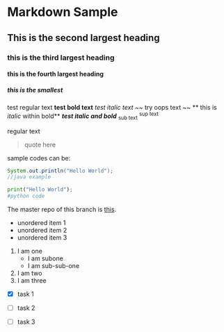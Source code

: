 # Markdown Sample
## This is the second largest heading
### this is the third largest heading
#### this is the fourth largest heading
##### this is the smallest

test regular text
**test bold text**
*test italic text*
~~ try oops text ~~
** this is _italic_ within bold**
***test italic and bold***
<sub>sub text</sub>
<sup>sup text</sup>

regular text
> quote here

sample codes can be:
```java
System.out.println("Hello World");
//java example
```
```python
print("Hello World");
#python code
```

The master repo of this branch is [this](https://github.com/TAIsRich/chuwa1010/).

- unordered item 1
- unordered item 2
- unordered item 3

1. I am one
   - I am subone
    - I am sub-sub-one
2. I am two
3. I am three

- [x] task 1
- [ ] task 2
- [ ] task 3





